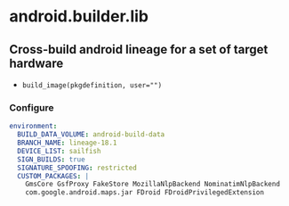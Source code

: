# android.builder.lib

## Cross-build android lineage for a set of target hardware

+ `build_image(pkgdefinition, user="")`

### Configure

```yaml
environment:
  BUILD_DATA_VOLUME: android-build-data
  BRANCH_NAME: lineage-18.1
  DEVICE_LIST: sailfish
  SIGN_BUILDS: true
  SIGNATURE_SPOOFING: restricted
  CUSTOM_PACKAGES: |
    GmsCore GsfProxy FakeStore MozillaNlpBackend NominatimNlpBackend
    com.google.android.maps.jar FDroid FDroidPrivilegedExtension
```
